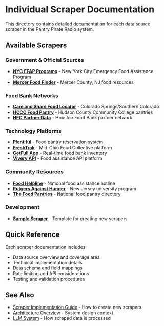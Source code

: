 # Individual Scraper Documentation

This directory contains detailed documentation for each data source scraper in the Pantry Pirate Radio system.

## Available Scrapers

### Government & Official Sources
- **[NYC EFAP Programs](nyc_efap_programs_scraper.md)** - New York City Emergency Food Assistance Program
- **[Mercer Food Finder](mercer_food_finder_scraper.md)** - Mercer County, NJ food resources

### Food Bank Networks
- **[Care and Share Food Locator](care_and_share_food_locator_scraper.md)** - Colorado Springs/Southern Colorado
- **[HCCC Food Pantry](hccc_food_pantry_scraper.md)** - Hudson County Community College pantries
- **[HFC Partner Data](hfc_partner_data_scraper.md)** - Houston Food Bank partner network

### Technology Platforms
- **[Plentiful](plentiful_scraper.md)** - Food pantry reservation system
- **[FreshTrak](freshtrak_scraper.md)** - Mid-Ohio Food Collective platform
- **[GetFull App](getfull_app_scraper.md)** - Real-time food bank inventory
- **[Vivery API](vivery_api_scraper.md)** - Food assistance API platform

### Community Resources
- **[Food Helpline](food_helpline_org_scraper.md)** - National food assistance hotline
- **[Rutgers Against Hunger](rutgers_against_hunger_scraper.md)** - New Jersey university program
- **[The Food Pantries](the_food_pantries_org_scraper.md)** - National food pantry directory

### Development
- **[Sample Scraper](sample_scraper.md)** - Template for creating new scrapers

## Quick Reference

Each scraper documentation includes:
- Data source overview and coverage area
- Technical implementation details
- Data schema and field mappings
- Rate limiting and API considerations
- Testing and validation procedures

## See Also

- [Scraper Implementation Guide](../scrapers.md) - How to create new scrapers
- [Architecture Overview](../architecture.md) - System design context
- [LLM System](../llm.md) - How scraped data is processed